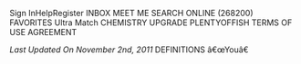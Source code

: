 Sign InHelpRegister INBOX MEET ME SEARCH ONLINE (268200) FAVORITES Ultra Match CHEMISTRY UPGRADE PLENTYOFFISH TERMS OF USE AGREEMENT

_Last Updated On November 2nd, 2011_ DEFINITIONS â€œYouâ€